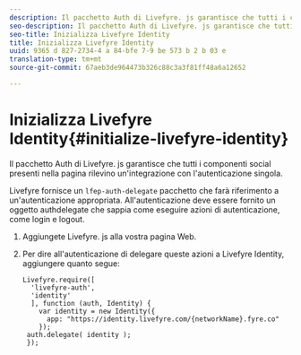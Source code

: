 ```yaml
---
description: Il pacchetto Auth di Livefyre. js garantisce che tutti i componenti social presenti nella pagina rilevino un'integrazione con l'autenticazione singola.
seo-description: Il pacchetto Auth di Livefyre. js garantisce che tutti i componenti social presenti nella pagina rilevino un'integrazione con l'autenticazione singola.
seo-title: Inizializza Livefyre Identity
title: Inizializza Livefyre Identity
uuid: 9365 d 827-2734-4 a 84-bfe 7-9 be 573 b 2 b 03 e
translation-type: tm+mt
source-git-commit: 67aeb3de964473b326c88c3a3f81ff48a6a12652

---
```



# Inizializza Livefyre Identity{#initialize-livefyre-identity}

Il pacchetto Auth di Livefyre. js garantisce che tutti i componenti social presenti nella pagina rilevino un&#39;integrazione con l&#39;autenticazione singola.

Livefyre fornisce un `lfep-auth-delegate` pacchetto che farà riferimento a un&#39;autenticazione appropriata. All&#39;autenticazione deve essere fornito un oggetto authdelegate che sappia come eseguire azioni di autenticazione, come login e logout.

1. Aggiungete Livefyre. js alla vostra pagina Web.
1. Per dire all&#39;autenticazione di delegare queste azioni a Livefyre Identity, aggiungere quanto segue:

   ```
   Livefyre.require([ 
     'livefyre-auth', 
     'identity' 
     ], function (auth, Identity) { 
       var identity = new Identity({ 
         app: "https://identity.livefyre.com/{networkName}.fyre.co" 
       }); 
    auth.delegate( identity ); 
    });
   ```
